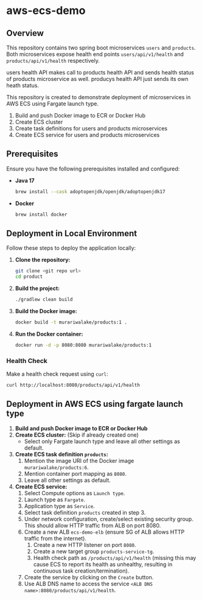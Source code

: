 # aws-ecs-demo

## Overview
This repository contains two spring boot microservices `users` and `products`. 
Both microservices expose health end points `users/api/v1/health` and `products/api/v1/health` respectively.

users health API makes call to products health API and sends health status of products microservice as well.
producys health API just sends its own heath status.

This repository is created to demonstrate deployment of microservices in AWS ECS using Fargate launch type.
1. Build and push Docker image to ECR or Docker Hub
2. Create ECS cluster
3. Create task definitions for users and products microservices
4. Create ECS service for users and products microservices

## Prerequisites
Ensure you have the following prerequisites installed and configured:

- **Java 17**
  ```bash
  brew install --cask adoptopenjdk/openjdk/adoptopenjdk17
  ```

- **Docker**
  ```bash
  brew install docker
  ```

## Deployment in Local Environment

Follow these steps to deploy the application locally:

1. **Clone the repository:**
    ```bash
    git clone <git repo url>
    cd product
    ```

2. **Build the project:**
    ```bash
    ./gradlew clean build
    ```

3. **Build the Docker image:**
    ```bash
    docker build -t murariwalake/products:1 .
    ```

4. **Run the Docker container:**
    ```bash
    docker run -d -p 8080:8080 murariwalake/products:1
    ```

### Health Check

Make a health check request using `curl`:
```bash
curl http://localhost:8080/products/api/v1/health
```

## Deployment in AWS ECS using fargate launch type
1. **Build and push Docker image to ECR or Docker Hub**
2. **Create ECS cluster:** (Skip if already created one)
    - Select only Fargate launch type and leave all other settings as default.
3. **Create ECS task definition `products`:**
    1. Mention the image URI of the Docker image `murariwalake/products:6`.
    2. Mention container port mapping as `8080`.
    3. Leave all other settings as default.
4. **Create ECS service:**
    1. Select Compute options as `Launch type`.
    2. Launch type as `Fargate`.
    3. Application type as `Service`.
    4. Select task definition `products` created in step 3.
    5. Under network configuration, create/select existing security group. This should allow HTTP traffic from ALB on port 8080.
    6. Create a new ALB `ecs-demo-elb` (ensure SG of ALB allows HTTP traffic from the internet).
        1. Create a new HTTP listener on port `8080`.
        2. Create a new target group `products-service-tg`.
        3. Health check path as `/products/api/v1/health` (missing this may cause ECS to report its health as unhealthy, resulting in continuous task creation/termination).
    7. Create the service by clicking on the `Create` button.
    8. Use ALB DNS name to access the service `<ALB DNS name>:8080/products/api/v1/health`.
